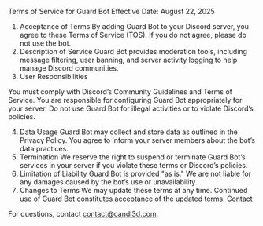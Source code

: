Terms of Service for Guard Bot
Effective Date: August 22, 2025
1. Acceptance of Terms
By adding Guard Bot to your Discord server, you agree to these Terms of Service (TOS). If you do not agree, please do not use the bot.
2. Description of Service
Guard Bot provides moderation tools, including message filtering, user banning, and server activity logging to help manage Discord communities.
3. User Responsibilities

You must comply with Discord’s Community Guidelines and Terms of Service.
You are responsible for configuring Guard Bot appropriately for your server.
Do not use Guard Bot for illegal activities or to violate Discord’s policies.

4. Data Usage
Guard Bot may collect and store data as outlined in the Privacy Policy. You agree to inform your server members about the bot’s data practices.
5. Termination
We reserve the right to suspend or terminate Guard Bot’s services in your server if you violate these terms or Discord’s policies.
6. Limitation of Liability
Guard Bot is provided "as is." We are not liable for any damages caused by the bot’s use or unavailability.
7. Changes to Terms
We may update these terms at any time. Continued use of Guard Bot constitutes acceptance of the updated terms.
Contact

For questions, contact contact@candl3d.com.
